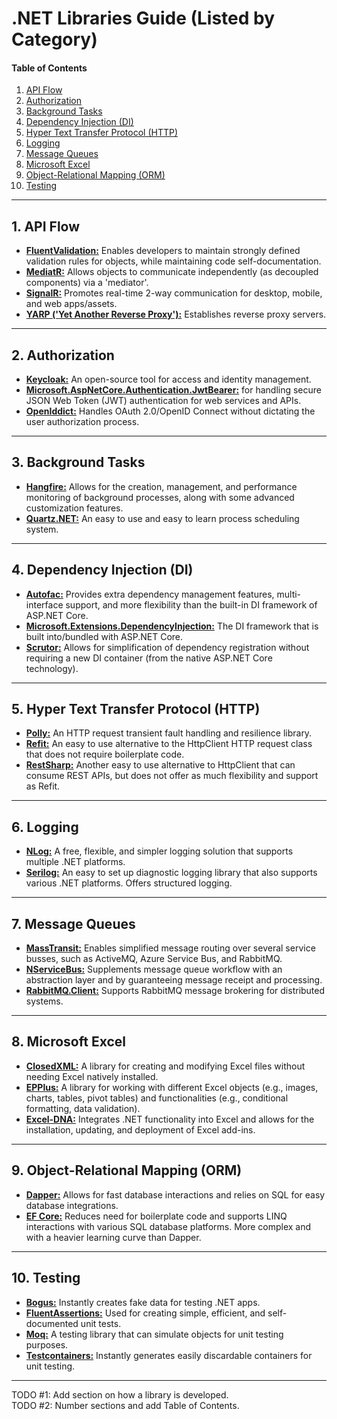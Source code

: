 # .NET Libraries Guide (Listed by Category)
  
#### Table of Contents
1. [API Flow](#api-flow)
2. [Authorization](#auth)
3. [Background Tasks](#bg-tasks)
4. [Dependency Injection (DI)](#di)
5. [Hyper Text Transfer Protocol (HTTP)](#http)
6. [Logging](#logging)
7. [Message Queues](#msg-queues)
8. [Microsoft Excel](#excel)
9. [Object-Relational Mapping (ORM)](#orm)
10. [Testing](#testing)
  
<hr />
  
## 1. <a name="api-flow">**API Flow**</a>
  + [**FluentValidation:**](https://docs.fluentvalidation.net/en/latest/) Enables developers to maintain strongly defined validation rules for objects, while maintaining code self-documentation.
  + [**MediatR:**](https://www.nuget.org/packages/mediatr/) Allows objects to communicate independently (as decoupled components) via a 'mediator'.
  + [**SignalR:**](https://dotnet.microsoft.com/en-us/apps/aspnet/signalr) Promotes real-time 2-way communication for desktop, mobile, and web apps/assets.
  + [**YARP ('Yet Another Reverse Proxy'):**](https://microsoft.github.io/reverse-proxy/) Establishes reverse proxy servers.
  
<hr />
    
## 2. <a name="auth">**Authorization**</a>
  + [**Keycloak:**](https://learn.microsoft.com/en-us/dotnet/aspire/authentication/keycloak-integration?tabs=dotnet-cli) An open-source tool for access and identity management.
  + [**Microsoft.AspNetCore.Authentication.JwtBearer:**](https://learn.microsoft.com/en-us/dotnet/api/microsoft.aspnetcore.authentication.jwtbearer?view=aspnetcore-9.0) for handling secure JSON Web Token (JWT) authentication for web services and APIs. 
  + [**OpenIddict:**](https://documentation.openiddict.com/) Handles OAuth 2.0/OpenID Connect without dictating the user authorization process.
  
<hr />
  
## 3. <a name="bg-tasks">**Background Tasks**</a>
  + [**Hangfire:**](https://www.hangfire.io/) Allows for the creation, management, and performance monitoring of background processes, along with some advanced customization features.
  + [**Quartz.NET:**](https://www.quartz-scheduler.net/) An easy to use and easy to learn process scheduling system.
     
<hr />
  
## 4. <a name="di">**Dependency Injection (DI)**</a>
  + [**Autofac:**](https://autofac.org/) Provides extra dependency management features, multi-interface support, and more flexibility than the built-in DI framework of ASP.NET Core.
  + [**Microsoft.Extensions.DependencyInjection:**](https://www.nuget.org/packages/microsoft.extensions.dependencyinjection) The DI framework that is built into/bundled with ASP.NET Core.
  + [**Scrutor:**](https://github.com/khellang/Scrutor) Allows for simplification of dependency registration without requiring a new DI container (from the native ASP.NET Core technology).

<hr />
  
## 5. <a name="http">**Hyper Text Transfer Protocol (HTTP)**</a>
  + [**Polly:**](https://www.pollydocs.org/) An HTTP request transient fault handling and resilience library.
  + [**Refit:**](https://github.com/reactiveui/refit) An easy to use alternative to the HttpClient HTTP request class that does not require boilerplate code.
  + [**RestSharp:**](https://restsharp.dev/) Another easy to use alternative to HttpClient that can consume REST APIs, but does not offer as much flexibility and support as Refit.

<hr />
  
## 6. <a name="logging">**Logging**</a>
  + [**NLog:**](https://nlog-project.org/) A free, flexible, and simpler logging solution that supports multiple .NET platforms.
  + [**Serilog:**](https://serilog.net/) An easy to set up diagnostic logging library that also supports various .NET platforms. Offers structured logging.
  
<hr />
  
## 7. <a name="msg-queues">**Message Queues**</a>
  + [**MassTransit:**](https://masstransit.io/) Enables simplified message routing over several service busses, such as ActiveMQ, Azure Service Bus, and RabbitMQ.
  + [**NServiceBus:**](https://particular.net/nservicebus) Supplements message queue workflow with an abstraction layer and by guaranteeing message receipt and processing.
  + [**RabbitMQ.Client:**](https://www.rabbitmq.com/client-libraries/dotnet) Supports RabbitMQ message brokering for distributed systems.
  
<hr />
  
## 8. <a name="excel">**Microsoft Excel**</a>
  + [**ClosedXML:**](https://docs.closedxml.io/en/latest/)  A library for creating and modifying Excel files without needing Excel natively installed.
  + [**EPPlus:**](https://www.epplussoftware.com/) A library for working with different Excel objects (e.g., images, charts, tables, pivot tables) and functionalities (e.g., conditional formatting, data validation).
  + [**Excel-DNA:**](https://excel-dna.net/) Integrates .NET functionality into Excel and allows for the installation, updating, and deployment of Excel add-ins.
  
<hr />
  
## 9. <a name="orm">**Object-Relational Mapping (ORM)**</a>
  + [**Dapper:**](https://www.learndapper.com/) Allows for fast database interactions and relies on SQL for easy database integrations.
  + [**EF Core:**](https://learn.microsoft.com/en-us/ef/core/) Reduces need for boilerplate code and supports LINQ interactions with various SQL database platforms. More complex and with a heavier learning curve than Dapper.
  
<hr />
  
## 10. <a name="testing">**Testing**</a>
  + [**Bogus:**](https://github.com/bchavez/Bogus) Instantly creates fake data for testing .NET apps.
  + [**FluentAssertions:**](https://fluentassertions.com/) Used for creating simple, efficient, and self-documented unit tests.
  + [**Moq:**](https://github.com/devlooped/moq) A testing library that can simulate objects for unit testing purposes.
  + [**Testcontainers:**](https://dotnet.testcontainers.org/) Instantly generates easily discardable containers for unit testing.
  
<hr />
  
TODO #1: Add section on how a library is developed.  
TODO #2: Number sections and add Table of Contents.
